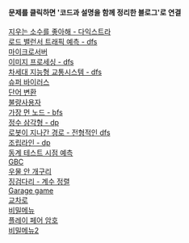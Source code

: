 <h4>문제를 클릭하면 '코드과 설명을 함께 정리한 블로그'로 연결</h4>


[지우는 소수를 좋아해 - 다익스트라](https://blog.naver.com/nybi123)
</br>[로드 밸런서 트래픽 예측 - dfs
](https://blog.naver.com/PostView.naver?blogId=nybi123&logNo=222736204368&categoryNo=29&parentCategoryNo=0&viewDate=&currentPage=1&postListTopCurrentPage=1&from=postList)
</br>[마이크로서버
](https://blog.naver.com/PostView.naver?blogId=nybi123&logNo=222736073800&categoryNo=29&parentCategoryNo=0&viewDate=&currentPage=1&postListTopCurrentPage=1&from=postList)</br>[이미지 프로세싱 - dfs
](https://blog.naver.com/PostView.naver?blogId=nybi123&logNo=222734775378&categoryNo=29&parentCategoryNo=0&viewDate=&currentPage=1&postListTopCurrentPage=1&from=postList)
</br>[차세대 지능형 교통시스템 - dfs
](https://blog.naver.com/PostView.naver?blogId=nybi123&logNo=222734727070&categoryNo=29&parentCategoryNo=0&viewDate=&currentPage=1&postListTopCurrentPage=1&from=postList)
</br>[슈퍼 바이러스
](https://blog.naver.com/PostView.naver?blogId=nybi123&logNo=222734545322&categoryNo=29&parentCategoryNo=0&viewDate=&currentPage=1&postListTopCurrentPage=1&from=postList)
</br>[단어 변환
](https://blog.naver.com/PostView.naver?blogId=nybi123&logNo=222731161686&categoryNo=29&parentCategoryNo=0&viewDate=&currentPage=1&postListTopCurrentPage=1&from=postList)
</br>[불량사용자](https://blog.naver.com/PostView.naver?blogId=nybi123&logNo=222731060970&categoryNo=29&parentCategoryNo=0&viewDate=&currentPage=1&postListTopCurrentPage=1&from=postList)
</br>[가장 먼 노드 - bfs
](https://blog.naver.com/PostView.naver?blogId=nybi123&logNo=222730997728&categoryNo=29&parentCategoryNo=0&viewDate=&currentPage=1&postListTopCurrentPage=1&from=postList)
</br>[정수 삼각형 - dp
](https://blog.naver.com/PostView.naver?blogId=nybi123&logNo=222729911216&categoryNo=29&parentCategoryNo=0&viewDate=&currentPage=1&postListTopCurrentPage=1&from=postList)
</br>[로봇이 지나간 경로 - 전형적인 dfs
](https://blog.naver.com/PostView.naver?blogId=nybi123&logNo=222728911156&categoryNo=29&parentCategoryNo=0&viewDate=&currentPage=1&postListTopCurrentPage=1&from=postList)
</br>[조립라인 - dp
](https://blog.naver.com/PostView.naver?blogId=nybi123&logNo=222728500871&categoryNo=29&parentCategoryNo=0&viewDate=&currentPage=1&postListTopCurrentPage=1&from=postList)</br>[동계 테스트 시점 예측
](https://blog.naver.com/PostView.naver?blogId=nybi123&logNo=222728455843&categoryNo=29&parentCategoryNo=0&viewDate=&currentPage=1&postListTopCurrentPage=1&from=postList)</br>[GBC
](https://blog.naver.com/PostView.naver?blogId=nybi123&logNo=222726163378&categoryNo=29&parentCategoryNo=0&viewDate=&currentPage=1&postListTopCurrentPage=1&from=postList)</br>[우물 안 개구리
](https://blog.naver.com/PostView.naver?blogId=nybi123&logNo=222725206683&categoryNo=29&parentCategoryNo=0&viewDate=&currentPage=1&postListTopCurrentPage=1&from=postList)
</br>[징검다리 - 계수 정렬
](https://blog.naver.com/PostView.naver?blogId=nybi123&logNo=222725134250&categoryNo=29&parentCategoryNo=0&viewDate=&currentPage=1&postListTopCurrentPage=1&from=postList)
</br>[Garage game
](https://blog.naver.com/PostView.naver?blogId=nybi123&logNo=222721854171&categoryNo=29&parentCategoryNo=0&viewDate=&currentPage=1&postListTopCurrentPage=1&from=postList)
</br>[교차로
](https://blog.naver.com/PostView.naver?blogId=nybi123&logNo=222720965572&categoryNo=29&parentCategoryNo=0&viewDate=&currentPage=1&postListTopCurrentPage=1&from=postList)</br>[비밀메뉴
](https://blog.naver.com/PostView.naver?blogId=nybi123&logNo=222720708368&categoryNo=29&parentCategoryNo=0&viewDate=&currentPage=1&postListTopCurrentPage=1&from=postList)</br>[플레이 페어 암호
](https://blog.naver.com/PostView.naver?blogId=nybi123&logNo=222720040002&categoryNo=29&parentCategoryNo=0&viewDate=&currentPage=1&postListTopCurrentPage=1&from=postList)</br>
[비밀메뉴2](https://blog.naver.com/nybi123/222791185741)</br>
